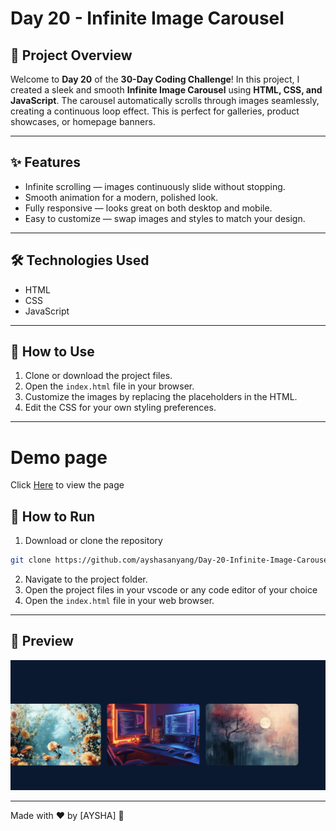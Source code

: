 # Day 20 - Infinite Image Carousel

## 🌟 Project Overview
Welcome to **Day 20** of the **30-Day Coding Challenge**! In this project, I created a sleek and smooth **Infinite Image Carousel** using **HTML, CSS, and JavaScript**. The carousel automatically scrolls through images seamlessly, creating a continuous loop effect. This is perfect for galleries, product showcases, or homepage banners.

---

## ✨ Features
- Infinite scrolling — images continuously slide without stopping.
- Smooth animation for a modern, polished look.
- Fully responsive — looks great on both desktop and mobile.
- Easy to customize — swap images and styles to match your design.

---

## 🛠️ Technologies Used
- HTML
- CSS
- JavaScript

---

## 📂 How to Use
1. Clone or download the project files.
2. Open the `index.html` file in your browser.
3. Customize the images by replacing the placeholders in the HTML.
4. Edit the CSS for your own styling preferences.

---

# Demo page

Click [Here](https://ayshasanyang.github.io/Day-20-Infinite-Image-Carousel/) to view the page

## 🚀 How to Run
1. Download or clone the repository
```bash
git clone https://github.com/ayshasanyang/Day-20-Infinite-Image-Carousel.git
```
2. Navigate to the project folder.
3. Open the project files in your vscode or any code editor of your choice
4. Open the `index.html` file in your web browser.

---

## 📸 Preview
![Infinite Image Carousel Preview](img/infinite-image.png)

---
Made with ❤️ by [AYSHA] 🚀